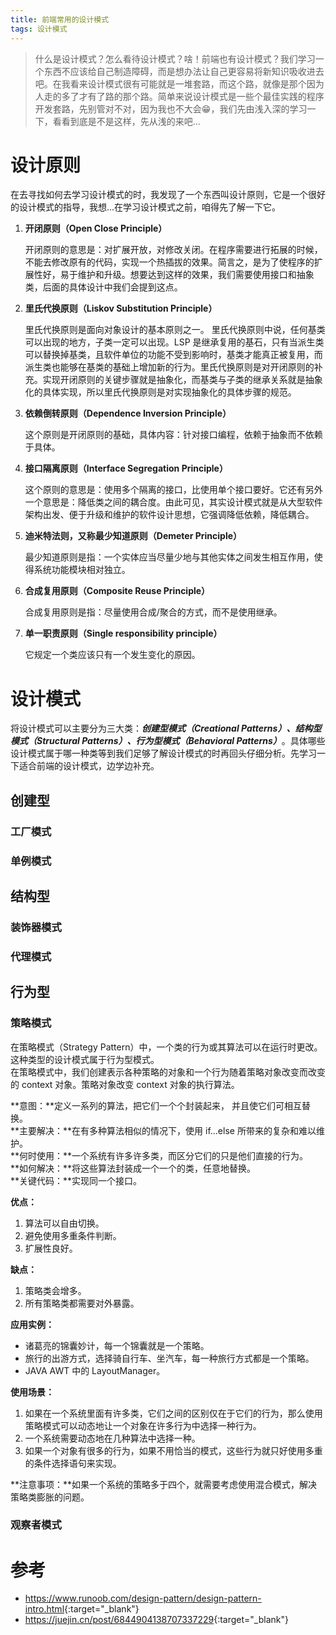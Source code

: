 ```yaml
---
title: 前端常用的设计模式
tags: 设计模式
---
```


> 什么是设计模式？怎么看待设计模式？啥！前端也有设计模式？我们学习一个东西不应该给自己制造障碍，而是想办法让自己更容易将新知识吸收进去吧。在我看来设计模式很有可能就是一堆套路，而这个路，就像是那个因为人走的多了才有了路的那个路。简单来说设计模式是一些个最佳实践的程序开发套路，先别管对不对，因为我也不大会😁，我们先由浅入深的学习一下，看看到底是不是这样，先从浅的来吧...

<!--more-->
# 设计原则

在去寻找如何去学习设计模式的时，我发现了一个东西叫设计原则，它是一个很好的设计模式的指导，我想...在学习设计模式之前，咱得先了解一下它。

1. **开闭原则（Open Close Principle）**

    开闭原则的意思是：对扩展开放，对修改关闭。在程序需要进行拓展的时候，不能去修改原有的代码，实现一个热插拔的效果。简言之，是为了使程序的扩展性好，易于维护和升级。想要达到这样的效果，我们需要使用接口和抽象类，后面的具体设计中我们会提到这点。

2. **里氏代换原则（Liskov Substitution Principle）**

    里氏代换原则是面向对象设计的基本原则之一。 里氏代换原则中说，任何基类可以出现的地方，子类一定可以出现。LSP 是继承复用的基石，只有当派生类可以替换掉基类，且软件单位的功能不受到影响时，基类才能真正被复用，而派生类也能够在基类的基础上增加新的行为。里氏代换原则是对开闭原则的补充。实现开闭原则的关键步骤就是抽象化，而基类与子类的继承关系就是抽象化的具体实现，所以里氏代换原则是对实现抽象化的具体步骤的规范。

3. **依赖倒转原则（Dependence Inversion Principle）**

    这个原则是开闭原则的基础，具体内容：针对接口编程，依赖于抽象而不依赖于具体。

4. **接口隔离原则（Interface Segregation Principle）**

    这个原则的意思是：使用多个隔离的接口，比使用单个接口要好。它还有另外一个意思是：降低类之间的耦合度。由此可见，其实设计模式就是从大型软件架构出发、便于升级和维护的软件设计思想，它强调降低依赖，降低耦合。

5. **迪米特法则，又称最少知道原则（Demeter Principle）**

    最少知道原则是指：一个实体应当尽量少地与其他实体之间发生相互作用，使得系统功能模块相对独立。

6. **合成复用原则（Composite Reuse Principle）**

    合成复用原则是指：尽量使用合成/聚合的方式，而不是使用继承。

7. **单一职责原则（Single responsibility principle）**

    它规定一个类应该只有一个发生变化的原因。

# 设计模式

将设计模式可以主要分为三大类：***创建型模式（Creational Patterns）、结构型模式（Structural Patterns）、行为型模式（Behavioral Patterns）***。具体哪些设计模式属于哪一种类等到我们足够了解设计模式的时再回头仔细分析。先学习一下适合前端的设计模式，边学边补充。

## 创建型

### 工厂模式

### 单例模式

## 结构型

### 装饰器模式
### 代理模式

## 行为型
### 策略模式
在策略模式（Strategy Pattern）中，一个类的行为或其算法可以在运行时更改。这种类型的设计模式属于行为型模式。<br/>
在策略模式中，我们创建表示各种策略的对象和一个行为随着策略对象改变而改变的 context 对象。策略对象改变 context 对象的执行算法。<br/>

**意图：**定义一系列的算法，把它们一个个封装起来， 并且使它们可相互替换。<br/>
**主要解决：**在有多种算法相似的情况下，使用 if...else 所带来的复杂和难以维护。<br/>
**何时使用：**一个系统有许多许多类，而区分它们的只是他们直接的行为。<br/>
**如何解决：**将这些算法封装成一个一个的类，任意地替换。<br/>
**关键代码：**实现同一个接口。<br/>

**优点：**
1. 算法可以自由切换。
2. 避免使用多重条件判断。
3. 扩展性良好。

**缺点：**
1. 策略类会增多。
2. 所有策略类都需要对外暴露。

**应用实例：**
- 诸葛亮的锦囊妙计，每一个锦囊就是一个策略。
- 旅行的出游方式，选择骑自行车、坐汽车，每一种旅行方式都是一个策略。
- JAVA AWT 中的 LayoutManager。

**使用场景：**
1. 如果在一个系统里面有许多类，它们之间的区别仅在于它们的行为，那么使用策略模式可以动态地让一个对象在许多行为中选择一种行为。
2. 一个系统需要动态地在几种算法中选择一种。
3. 如果一个对象有很多的行为，如果不用恰当的模式，这些行为就只好使用多重的条件选择语句来实现。

**注意事项：**如果一个系统的策略多于四个，就需要考虑使用混合模式，解决策略类膨胀的问题。
### 观察者模式



# 参考
- <https://www.runoob.com/design-pattern/design-pattern-intro.html>{:target="_blank"}
- <https://juejin.cn/post/6844904138707337229>{:target="_blank"}
